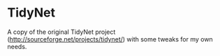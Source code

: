 TidyNet
=======

A copy of the original TidyNet project (http://sourceforge.net/projects/tidynet/) with some tweaks for my own needs.
